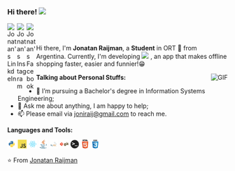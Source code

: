 ### Hi there! <img src="https://raw.githubusercontent.com/MartinHeinz/MartinHeinz/master/wave.gif" width="30px">

<a href="https://www.linkedin.com/in/joniraijman">
  <img align="left" alt="Jonatan's LinkdeIn" width="22px" src="https://cdn.jsdelivr.net/npm/simple-icons@v3/icons/linkedin.svg" />
</a>
<a href="https://www.instagram.com/joniraijman_/">
  <img align="left" alt="Jonatan's Instagram" width="22px" src="https://cdn.jsdelivr.net/npm/simple-icons@v3/icons/instagram.svg" />
</a>
<a href="https://www.facebook.com/jonatan.raijman/">
  <img align="left" alt="Jonatan's Facebook" width="22px" src="https://cdn.jsdelivr.net/npm/simple-icons@v3/icons/facebook.svg" />
</a>

<br />
<br />


Hi there, I'm **Jonatan Raijman**, a **Student** in ORT 🚀 from Argentina.  Currently, I'm developing  <a  href="https://codify-admin.web.app"> <img height="20" src="https://codify-admin.web.app/static/media/login-logo.b00d570f.svg"></a> , an app that makes offline shopping faster, easier and funnier!😁

  <img align="right" alt="GIF" src="https://i.pinimg.com/originals/e4/26/70/e426702edf874b181aced1e2fa5c6cde.gif" />

**Talking about Personal Stuffs:**

- 💼 I’m pursuing a Bachelor's degree in Information Systems Engineering;
- 💬 Ask me about anything, I am happy to help;
- 📫 Please email via joniraij@gmail.com to reach me.


**Languages and Tools:**  

<code><img height="20" src="https://raw.githubusercontent.com/github/explore/80688e429a7d4ef2fca1e82350fe8e3517d3494d/topics/python/python.png"></code>
<code><img height="20" src="https://raw.githubusercontent.com/github/explore/80688e429a7d4ef2fca1e82350fe8e3517d3494d/topics/javascript/javascript.png"></code>
<code><img height="20" src="https://raw.githubusercontent.com/github/explore/80688e429a7d4ef2fca1e82350fe8e3517d3494d/topics/react/react.png"></code>
<code><img height="20" src="https://raw.githubusercontent.com/github/explore/80688e429a7d4ef2fca1e82350fe8e3517d3494d/topics/java/java.png"></code>
<code><img height="20" src="https://raw.githubusercontent.com/github/explore/80688e429a7d4ef2fca1e82350fe8e3517d3494d/topics/mysql/mysql.png"></code>
<code><img height="20" src="https://raw.githubusercontent.com/github/explore/80688e429a7d4ef2fca1e82350fe8e3517d3494d/topics/git/git.png"></code>
<code><img height="20" src="https://raw.githubusercontent.com/github/explore/80688e429a7d4ef2fca1e82350fe8e3517d3494d/topics/terminal/terminal.png"></code>
<code><img height="20" src="https://raw.githubusercontent.com/github/explore/80688e429a7d4ef2fca1e82350fe8e3517d3494d/topics/html/html.png"></code>
<code><img height="20" src="https://raw.githubusercontent.com/github/explore/80688e429a7d4ef2fca1e82350fe8e3517d3494d/topics/css/css.png"></code>

⭐️ From [Jonatan Raijman](https://github.com/joni9990)
